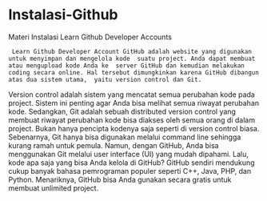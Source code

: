# Instalasi-Github
Materi Instalasi Learn Github Developer Accounts

     Learn Github Developer Account GitHub adalah website yang digunakan untuk menyimpan dan mengelola kode  suatu project. Anda dapat membuat atau mengupload kode Anda ke  server GitHub dan kemudian melakukan coding secara online. Hal tersebut dimungkinkan karena GitHub dibangun atas dua sistem utama,  yaitu version control dan Git.
Version control adalah sistem yang mencatat semua perubahan kode pada  project. Sistem ini penting agar Anda bisa melihat semua riwayat 
perubahan kode.
    Sedangkan, Git adalah sebuah distributed version control yang membuat  riwayat perubahan kode bisa diakses oleh semua orang di dalam project. 
Bukan hanya pencipta kodenya saja seperti di version control biasa. Sebenarnya, Git hanya bisa digunakan melalui command line sehingga 
kurang ramah untuk pemula. Namun, dengan GitHub, Anda bisa menggunakan  Git melalui user interface (UI) yang mudah dipahami.
Lalu, kode apa saja yang bisa Anda kelola di GitHub? GitHub sendiri mendukung cukup banyak bahasa pemrograman populer seperti C++, Java, 
PHP, dan Python. Menariknya, GitHub bisa Anda gunakan secara gratis untuk  membuat unlimited project.

